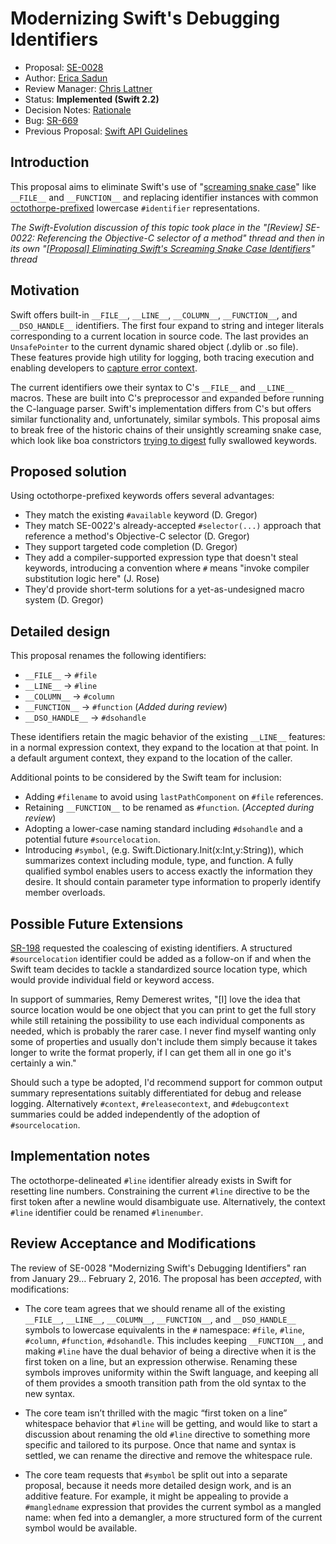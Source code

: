 # Modernizing Swift's Debugging Identifiers

* Proposal: [SE-0028](0028-missing-previous-proposal-id.md)
* Author: [Erica Sadun](http://github.com/erica)
* Review Manager: [Chris Lattner](https://github.com/lattner)
* Status: **Implemented (Swift 2.2)**
* Decision Notes: [Rationale](https://forums.swift.org/t/accepted-se-0028-modernizing-swifts-debugging-identifiers-line-etc/1303)
* Bug: [SR-669](https://bugs.swift.org/browse/SR-669)
* Previous Proposal: [Swift API Guidelines](0023-api-guidelines.md)

## Introduction

This proposal aims to eliminate Swift's use of "[screaming snake case](https://en.wikipedia.org/wiki/Snake_case)" like `__FILE__` and `__FUNCTION__` and replacing identifier instances with common [octothorpe-prefixed](https://en.wiktionary.org/wiki/octothorpe) lowercase `#identifier` representations.

*The Swift-Evolution discussion of this topic took place in the "[Review] SE-0022: Referencing the Objective-C selector of a method" thread and then in its own "[\[Proposal\] Eliminating Swift's Screaming Snake Case Identifiers](https://forums.swift.org/t/proposal-eliminating-swifts-screaming-snake-case-identifiers/1165)" thread*

## Motivation

Swift offers built-in `__FILE__`, `__LINE__`, `__COLUMN__`, `__FUNCTION__`, and `__DSO_HANDLE__` identifiers. The first four expand to string and integer literals corresponding to a current location in source code. The last provides an `UnsafePointer` to the current dynamic shared object (.dylib or .so file). These features provide high utility for logging, both tracing execution and enabling developers to [capture error context](http://ericasadun.com/2015/08/27/capturing-context-swiftlang/).

The current identifiers owe their syntax to C's `__FILE__` and `__LINE__` macros. These are built into C's preprocessor and expanded before running the C-language parser. Swift's implementation differs from C's but offers similar functionality and, unfortunately, similar symbols. This proposal aims to break free of the historic chains of their unsightly screaming snake case, which look like boa constrictors [trying to digest](https://s-media-cache-ak0.pinimg.com/originals/59/ea/ee/59eaee788c31463b70e6e3d4fca5508f.jpg) fully swallowed keywords.

## Proposed solution

Using octothorpe-prefixed keywords offers several advantages:

* They match the existing `#available` keyword  (D. Gregor)
* They match SE-0022's already-accepted `#selector(...)` approach that reference a method's Objective-C selector (D. Gregor)
* They support targeted code completion (D. Gregor)
* They add a compiler-supported expression type that doesn't steal keywords, introducing a convention where `#` means "invoke compiler substitution logic here" (J. Rose)
* They'd provide short-term solutions for a yet-as-undesigned macro system  (D. Gregor)

## Detailed design

This proposal renames the following identifiers:

* `__FILE__` -> `#file`
* `__LINE__` -> `#line`
* `__COLUMN__` -> `#column`
* `__FUNCTION__` -> `#function` (*Added during review*)
* `__DSO_HANDLE__` -> `#dsohandle`

These identifiers retain the magic behavior of the existing `__LINE__` features: in a normal expression context, they expand to the location at that point.  In a default argument context, they expand to the location of the caller. 

Additional points to be considered by the Swift team for inclusion:

* Adding `#filename` to avoid using `lastPathComponent` on `#file` references.
* Retaining `__FUNCTION__` to be renamed as `#function`. (*Accepted during review*)
* Adopting a lower-case naming standard including `#dsohandle` and a potential future `#sourcelocation`.
* Introducing `#symbol`, (e.g. Swift.Dictionary.Init(x:Int,y:String)), which summarizes context including module, type, and function. A fully qualified symbol enables users to access exactly the information they desire. It should contain parameter type information to properly identify member overloads.


## Possible Future Extensions

[SR-198](https://bugs.swift.org/browse/SR-198) requested the coalescing of existing identifiers. A structured `#sourcelocation` identifier could be added as a follow-on if and when the Swift team decides to tackle a standardized source location type, which would provide individual field or keyword access.

In support of summaries, Remy Demerest writes, "[I] love the idea that source location would be one object that you can print to get the full story while still retaining the possibility to use each individual components as needed, which is probably the rarer case. I never find myself wanting only some of properties and usually don't include them simply because it takes longer to write the format properly, if I can get them all in one go it's certainly a win."

Should such a type be adopted, I'd recommend support for common output summary representations suitably differentiated for debug and release logging. Alternatively `#context`, `#releasecontext`, and `#debugcontext` summaries could be added independently of the adoption of `#sourcelocation`.

## Implementation notes

The octothorpe-delineated `#line` identifier already exists in Swift for resetting line numbers. Constraining the current `#line` directive to be the first token after a newline would disambiguate use. Alternatively, the context `#line` identifier could be renamed `#linenumber`.

## Review Acceptance and Modifications

The review of SE-0028 "Modernizing Swift's Debugging Identifiers" ran from January 29… February 2, 2016. The proposal has been *accepted*, with modifications:

* The core team agrees that we should rename all of the existing `__FILE__`, `__LINE__`, `__COLUMN__`, `__FUNCTION__`, and `__DSO_HANDLE__` symbols to lowercase equivalents in the `#` namespace: `#file`, `#line`, `#column`, `#function`, `#dsohandle`.  This includes keeping `__FUNCTION__`, and making `#line` have the dual behavior of being a directive when it is the first token on a line, but an expression otherwise.  Renaming these symbols improves uniformity within the Swift language, and keeping all of them provides a smooth transition path from the old syntax to the new syntax.

* The core team isn’t thrilled with the magic “first token on a line” whitespace behavior that `#line` will be getting, and would like to start a discussion about renaming the old `#line` directive to something more specific and tailored to its purpose.   Once that name and syntax is settled, we can rename the directive and remove the whitespace rule.

* The core team requests that `#symbol` be split out into a separate proposal, because it needs more detailed design work, and is an additive feature.  For example, it might be appealing to provide a `#mangledname` expression that provides the current symbol as a mangled name: when fed into a demangler, a more structured form of the current symbol would be available.
